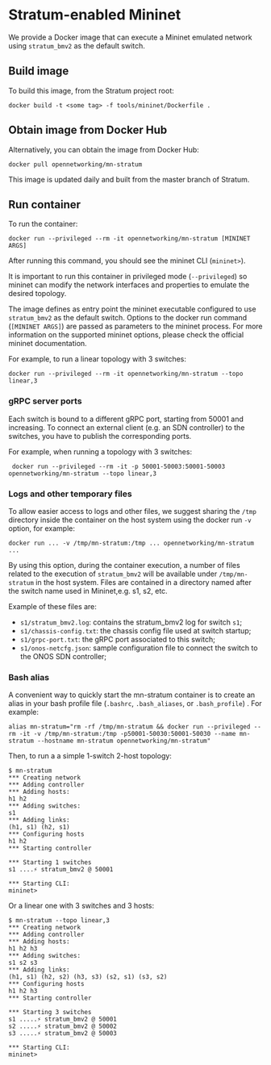 <!--
Copyright 2018-present Open Networking Foundation

SPDX-License-Identifier: Apache-2.0
-->

# Stratum-enabled Mininet

We provide a Docker image that can execute a Mininet emulated network using
`stratum_bmv2` as the default switch.

## Build image

To build this image, from the Stratum project root:

    docker build -t <some tag> -f tools/mininet/Dockerfile .

## Obtain image from Docker Hub

Alternatively, you can obtain the image from Docker Hub:

    docker pull opennetworking/mn-stratum

This image is updated daily and built from the master branch of Stratum.

## Run container

To run the container:

    docker run --privileged --rm -it opennetworking/mn-stratum [MININET ARGS]

After running this command, you should see the mininet CLI (`mininet>`).

It is important to run this container in privileged mode (`--privileged`) so
mininet can modify the network interfaces and properties to emulate the desired
topology.

The image defines as entry point the mininet executable configured to use
`stratum_bmv2` as the default switch. Options to the docker run command
(`[MININET ARGS]`) are passed as parameters to the mininet process. For more
information on the supported mininet options, please check the official mininet
documentation.

For example, to run a linear topology with 3 switches:

    docker run --privileged --rm -it opennetworking/mn-stratum --topo linear,3

### gRPC server ports

Each switch is bound to a different gRPC port, starting from 50001 and
increasing. To connect an external client (e.g. an SDN controller) to the
switches, you have to publish the corresponding ports.

For example, when running a topology with 3 switches:

     docker run --privileged --rm -it -p 50001-50003:50001-50003 opennetworking/mn-stratum --topo linear,3

### Logs and other temporary files

To allow easier access to logs and other files, we suggest sharing the
`/tmp` directory inside the container on the host system using the docker run
`-v` option, for example:

    docker run ... -v /tmp/mn-stratum:/tmp ... opennetworking/mn-stratum ...

By using this option, during the container execution, a number of files related
to the execution of `stratum_bmv2` will be available under `/tmp/mn-stratum` in the
host system. Files are contained in a directory named after the switch name used in
Mininet,e.g. s1, s2, etc.

Example of these files are:

* `s1/stratum_bmv2.log`: contains the stratum_bmv2 log for switch `s1`;
* `s1/chassis-config.txt`: the chassis config file used at switch startup;
* `s1/grpc-port.txt`: the gRPC port associated to this switch;
* `s1/onos-netcfg.json`: sample configuration file to connect the switch to the ONOS
   SDN controller;

### Bash alias

A convenient way to quickly start the mn-stratum container is to create an alias
in your bash profile file (`.bashrc`, `.bash_aliases`, or `.bash_profile`) . For
example:

    alias mn-stratum="rm -rf /tmp/mn-stratum && docker run --privileged --rm -it -v /tmp/mn-stratum:/tmp -p50001-50030:50001-50030 --name mn-stratum --hostname mn-stratum opennetworking/mn-stratum"

Then, to run a a simple 1-switch 2-host topology:

    $ mn-stratum
    *** Creating network
    *** Adding controller
    *** Adding hosts:
    h1 h2
    *** Adding switches:
    s1
    *** Adding links:
    (h1, s1) (h2, s1)
    *** Configuring hosts
    h1 h2
    *** Starting controller

    *** Starting 1 switches
    s1 ....⚡️ stratum_bmv2 @ 50001

    *** Starting CLI:
    mininet>

Or a linear one with 3 switches and 3 hosts:

    $ mn-stratum --topo linear,3
    *** Creating network
    *** Adding controller
    *** Adding hosts:
    h1 h2 h3
    *** Adding switches:
    s1 s2 s3
    *** Adding links:
    (h1, s1) (h2, s2) (h3, s3) (s2, s1) (s3, s2)
    *** Configuring hosts
    h1 h2 h3
    *** Starting controller

    *** Starting 3 switches
    s1 .....⚡️ stratum_bmv2 @ 50001
    s2 .....⚡️ stratum_bmv2 @ 50002
    s3 .....⚡️ stratum_bmv2 @ 50003

    *** Starting CLI:
    mininet>